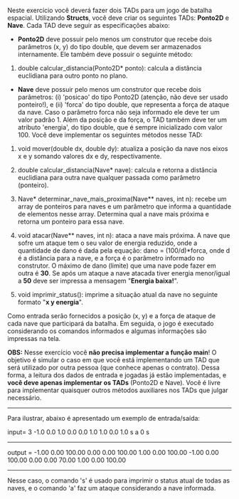 Neste exercício você deverá fazer dois TADs para um jogo de batalha espacial. Utilizando **Structs**, você deve criar os seguintes TADs: **Ponto2D** e **Nave**. Cada TAD deve seguir as especificações abaixo:

- **Ponto2D** deve possuir pelo menos um construtor que recebe dois parâmetros (x, y) do tipo double, que devem ser armazenados internamente. Ele também deve possuir o seguinte método:





1. double calcular_distancia(Ponto2D* ponto): calcula a distância euclidiana para outro ponto no plano.

   



- **Nave** deve possuir pelo menos um construtor que recebe dois parâmetros: (i) 'posicao' do tipo Ponto2D (atenção, não deve ser usado ponteiro!), e (ii) 'forca' do tipo double, que representa a força de ataque da nave. Caso o parâmetro forca não seja informado ele deve ter um valor padrão 1. Além da posição e da força, o TAD também deve ter um atributo 'energia', do tipo double, que é sempre inicializado com valor 100. Você deve implementar os seguintes métodos nesse TAD:





1. void mover(double dx, double dy): atualiza a posição da nave nos eixos x e y somando valores dx e dy, respectivamente.

   

2. double calcular_distancia(Nave* nave): calcula e retorna a distância euclidiana para outra nave qualquer passada como parâmetro (ponteiro).

   

3. Nave* determinar_nave_mais_proxima(Nave** naves, int n): recebe um array de ponteiros para naves e um parâmetro que informa a quantidade de elementos nesse array. Determina qual a nave mais próxima e retorna um ponteiro para essa nave.

   

4. void atacar(Nave** naves, int n): ataca a nave mais próxima. A nave que sofre um ataque tem o seu valor de energia reduzido, onde a quantidade de dano é dada pela equação: dano = (100/d)*forca, onde d é a distância para a nave, e a força é o parâmetro informado no construtor. O máximo de dano (limite) que uma nave pode fazer em outra é **30**. Se após um ataque a nave atacada tiver energia menor/igual a **50** deve ser impressa a mensagem "**Energia baixa!**".

   

5. void imprimir_status(): imprime a situação atual da nave no seguinte formato "**x y energia**".

Como entrada serão fornecidos a posição (x, y) e a força de ataque de cada nave que participará da batalha. Em seguida, o jogo é executado considerando os comandos informados e algumas informações são impressas na tela.

**OBS:** Nesse exercício você **não precisa implementar a função main**! O objetivo é simular o caso em que você está implementando um TAD que será utilizado por outra pessoa (que conhece apenas o contrato). Dessa forma, a leitura dos dados de entrada e jogadas já estão implementadas, e **você deve apenas implementar os TADs** (Ponto2D e Nave). Você é livre para implementar quaisquer outros métodos auxiliares nos TADs que julgar necessário.

---

Para ilustrar, abaixo é apresentado um exemplo de entrada/saída:

input=
3
-1.0 0.0 1.0
0.0 0.0 1.0
1.0 0.0 1.0
s
a 0
s

---

output =
-1.00 0.00 100.00
0.00 0.00 100.00
1.00 0.00 100.00
-1.00 0.00 100.00
0.00 0.00 70.00
1.00 0.00 100.00

---

Nesse caso, o comando 's' é usado para imprimir o status atual de todas as naves, e o comando 'a' faz um ataque considerando a nave informada.
